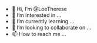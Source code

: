 - 👋 Hi, I’m @LoeTherese
- 👀 I’m interested in ...
- 🌱 I’m currently learning ...
- 💞️ I’m looking to collaborate on ...
- 📫 How to reach me ...

<!---
LoeTherese/LoeTherese is a ✨ special ✨ repository because its `README.md` (this file) appears on your GitHub profile.
You can click the Preview link to take a look at your changes.
--->
